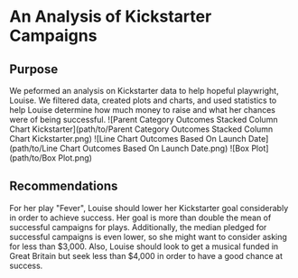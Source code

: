 # An Analysis of Kickstarter Campaigns
## Purpose
We peformed an analysis on Kickstarter data to help hopeful playwright, Louise. We filtered data, created plots and charts, and used statistics to help Louise determine how much money to raise and what her chances were of being successful. 
![Parent Category Outcomes Stacked Column Chart Kickstarter](path/to/Parent Category Outcomes Stacked Column Chart Kickstarter.png)
![Line Chart Outcomes Based On Launch Date](path/to/Line Chart Outcomes Based On Launch Date.png)
![Box Plot](path/to/Box Plot.png)
## Recommendations
For her play "Fever", Louise should lower her Kickstarter goal considerably in order to achieve success. Her goal is more than double the mean of successful campaigns for plays. Additionally, the median pledged for successful campaigns is even lower, so she might want to consider asking for less than $3,000. Also, Louise should look to get a musical funded in Great Britain but seek less than $4,000 in order to have a good chance at success. 
